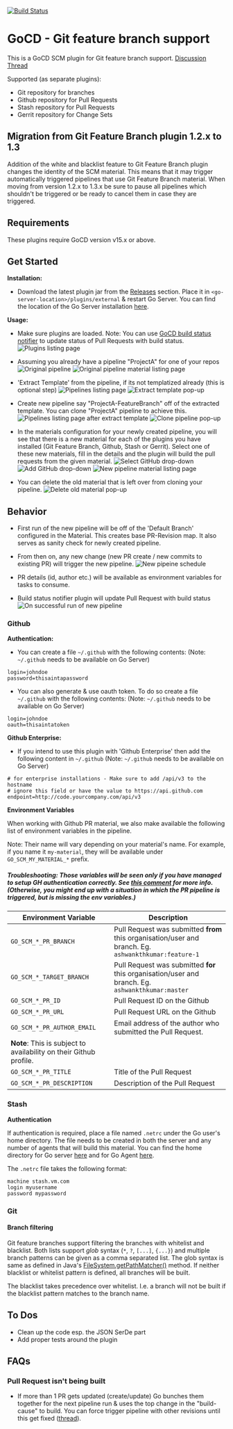 [![Build Status](https://travis-ci.org/ashwanthkumar/gocd-build-github-pull-requests.svg?branch=master)](https://travis-ci.org/ashwanthkumar/gocd-build-github-pull-requests)

# GoCD - Git feature branch support
This is a GoCD SCM plugin for Git feature branch support. [Discussion Thread](https://groups.google.com/d/topic/go-cd-dev/Rt_Y5G2VkOc/discussion)

Supported (as separate plugins):
* Git repository for branches
* Github repository for Pull Requests
* Stash repository for Pull Requests
* Gerrit repository for Change Sets

## Migration from Git Feature Branch plugin 1.2.x to 1.3

Addition of the white and blacklist feature to Git Feature Branch plugin changes the identity of 
the SCM material. This means that it may trigger automatically triggered pipelines that use 
Git Feature Branch material. When moving from version 1.2.x to 1.3.x be sure to pause all 
pipelines which shouldn't be triggered or be ready to cancel them in case they are triggered.

## Requirements
These plugins require GoCD version v15.x or above.

## Get Started
**Installation:**
- Download the latest plugin jar from the [Releases](https://github.com/ashwanthkumar/gocd-build-github-pull-requests/releases) section. Place it in `<go-server-location>/plugins/external` & restart Go Server. You can find the location of the Go Server installation [here](http://www.go.cd/documentation/user/current/installation/installing_go_server.html#location-of-files-after-installation-of-go-server).

**Usage:**

* Make sure plugins are loaded. Note: You can use [GoCD build status notifier](https://github.com/srinivasupadhya/gocd-build-status-notifier) to update status of Pull Requests with build status.
![Plugins listing page][1]

* Assuming you already have a pipeline "ProjectA" for one of your repos
![Original pipeline][2]
![Original pipeline material listing page][3]

* 'Extract Template' from the pipeline, if its not templatized already (this is optional step) 
![Pipelines listing page][4]
![Extract template pop-up][5]

* Create new pipeline say "ProjectA-FeatureBranch" off of the extracted template. You can clone "ProjectA" pipeline to achieve this.
![Pipelines listing page after extract template][6]
![Clone pipeline pop-up][7]

* In the materials configuration for your newly created pipeline, you will see that there is a new material for each of the plugins you have installed (Git Feature Branch, Github, Stash or Gerrit). Select one of these new materials, fill in the details and the plugin will build the pull requests from the given material.
![Select GitHub drop-down][8]
![Add GitHub drop-down][9]
![New pipeline material listing page][10]

* You can delete the old material that is left over from cloning your pipeline.
![Delete old material pop-up][11]

## Behavior
- First run of the new pipeline will be off of the 'Default Branch' configured in the Material. This creates base PR-Revision map. It also serves as sanity check for newly created pipeline.

- From then on, any new change (new PR create / new commits to existing PR) will trigger the new pipeline.
![New pipeine schedule][12]

- PR details (id, author etc.) will be available as environment variables for tasks to consume.

- Build status notifier plugin will update Pull Request with build status
![On successful run of new pipeline][13]

### Github

**Authentication:**
- You can create a file `~/.github` with the following contents: (Note: `~/.github` needs to be available on Go Server)
```
login=johndoe
password=thisaintapassword
```

- You can also generate & use oauth token. To do so create a file `~/.github` with the following contents: (Note: `~/.github` needs to be available on Go Server)
```
login=johndoe
oauth=thisaintatoken
```

**Github Enterprise:**
- If you intend to use this plugin with 'Github Enterprise' then add the following content in `~/.github` (Note: `~/.github` needs to be available on Go Server)
```
# for enterprise installations - Make sure to add /api/v3 to the hostname
# ignore this field or have the value to https://api.github.com
endpoint=http://code.yourcompany.com/api/v3
```
**Environment Variables**

When working with Github PR material, we also make available the following list of environment variables in the pipeline.

Note: Their name will vary depending on your material's name. For example, if you name it `my-material`, they will be available under `GO_SCM_MY_MATERIAL_*` prefix.

##### Troubleshooting: Those variables will be seen only if you have managed to setup GH authentication correctly. See [this comment](https://github.com/ashwanthkumar/gocd-build-github-pull-requests/issues/105#issuecomment-428812031) for more info. (Otherwise, you might end up with a situation in which the PR pipeline is triggered, but is missing the env variables.)

| Environment Variable | Description |
| --- | --- |
| `GO_SCM_*_PR_BRANCH` | Pull Request was submitted **from** this organisation/user and branch. Eg. `ashwankthkumar:feature-1` |
| `GO_SCM_*_TARGET_BRANCH` | Pull Request was submitted **for** this organisation/user and branch. Eg. `ashwankthkumar:master` |
| `GO_SCM_*_PR_ID` | Pull Request ID on the Github |
| `GO_SCM_*_PR_URL` | Pull Request URL on the Github |
| `GO_SCM_*_PR_AUTHOR_EMAIL` | Email address of the author who submitted the Pull Request. 
**Note**: This is subject to availability on their Github profile. |
| `GO_SCM_*_PR_TITLE` | Title of the Pull Request |
| `GO_SCM_*_PR_DESCRIPTION` | Description of the Pull Request |

### Stash
**Authentication**

If authentication is required, place a file named `.netrc` under the Go user's home directory. The file needs to be created in both the server and any number of agents that will build this material. You can find the home directory for Go server [here](http://www.go.cd/documentation/user/current/installation/installing_go_server.html#location-of-files-after-installation-of-go-server) and for Go Agent
[here](http://www.go.cd/documentation/user/current/installation/installing_go_agent.html#location-of-files-after-installing-go-agent).

The `.netrc` file takes the following format:

```
machine stash.vm.com 
login myusername
password mypassword
```

### Git

#### Branch filtering

Git feature branches support filtering the branches with whitelist and blacklist.
Both lists support _glob_ syntax (`*`, `?`, `[...]`, `{...}`) and multiple branch patterns
can be given as a comma separated list. The glob syntax is same as
defined in Java's [FileSystem.getPathMatcher()](https://docs.oracle.com/javase/7/docs/api/java/nio/file/FileSystem.html#getPathMatcher%28java.lang.String%29)
method. If neither blacklist or whitelist pattern is defined, all branches will be built.

The blacklist takes precedence over whitelist. I.e. a branch will not be built if the
blacklist pattern matches to the branch name.

## To Dos
- Clean up the code esp. the JSON SerDe part
- Add proper tests around the plugin

## FAQs

### Pull Request isn't being built
- If more than 1 PR gets updated (create/update) Go bunches them together for the next pipeline run & uses the top change in the "build-cause" to build. You can force trigger pipeline with other revisions until this get fixed ([thread](https://github.com/gocd/gocd/issues/938)).

[1]: images/list-plugin.png  "List Plugin"
[2]: images/original-pipeline.png  "Original Pipeline"
[3]: images/original-pipeline-material.png  "Original Pipeline Material"
[4]: images/list-pipeline.png  "List Pipeline"
[5]: images/extract-template.png  "Extract Template"
[6]: images/list-pipeline-after-extract-template.png  "List Pipeline After Extract Template"
[7]: images/clone-pipeline.png  "Clone Pipeline"
[8]: images/select-github-material.png  "Select GitHub Material"
[9]: images/add-github-material.png  "Add GitHub Material"
[10]: images/new-pipeline-material.png  "New Pipeline Material"
[11]: images/delete-old-material.png  "Delete Old Material"
[12]: images/pipeline-schedule.png  "Pipeline Schedule"
[13]: images/on-successful-pipeline-run.png  "On Successful Run"
